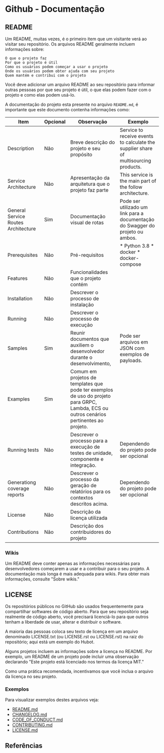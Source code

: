 # Github - Documentação

## README

Um README, muitas vezes, é o primeiro item que um visitante verá ao visitar seu repositório. Os arquivos README geralmente incluem informações sobre:

    O que o projeto faz
    Por que o projeto é útil
    Como os usuários podem começar a usar o projeto
    Onde os usuários podem obter ajuda com seu projeto
    Quem mantém e contribui com o projeto

Você deve adicionar um arquivo README ao seu repositório para informar outras pessoas por que seu projeto é útil, o que elas podem fazer com o projeto e como elas podem usá-lo.

A documentação do projeto esta presente no arquivo `README.md`, é importante que este documento contenha informações como:

| Item                                | Opcional | Observação                                                                                                                               | Exemplo                                                                              |
|-------------------------------------|----------|------------------------------------------------------------------------------------------------------------------------------------------|--------------------------------------------------------------------------------------|
| Description                         | Não      | Breve descrição do projeto e seu propósito                                                                                               | Service to receive events to calculate the supplier share of multisourcing products. |
| Service Architecture                | Não      | Apresentação da arquitetura que o projeto faz parte                                                                                      | This service is the main part of the follow architecture.                            |
| General Service Routes Architecture | Sim      | Documentação visual de rotas                                                                                                             | Pode ser utilizado um link para a documentação do Swagger do projeto ou ambos.       |
| Prerequisites                       | Não      | Pré-requisitos                                                                                                                           | * Python 3.8 * docker * docker-compose                                               |
| Features                            | Não      | Funcionalidades que o projeto contém                                                                                                     |                                                                                      |
| Installation                        | Não      | Descrever o processo  de instalação                                                                                                      |                                                                                      |
| Running                             | Não      | Descrever o processo de execução                                                                                                         |                                                                                      |
| Samples                             | Sim      | Reunir documentos que auxiliem o desenvolvedor durante o desenvolvimento,                                                                | Pode ser arquivos em JSON com exemplos de payloads.                                  |
| Examples                            | Sim      | Comum em projetos de templates que pode ter exemplos de uso do projeto para GRPC, Lambda, ECS ou outros cenários pertinentes ao projeto. |                                                                                      |
| Running tests                       | Não      | Descrever o processo para a execução de testes de unidade, componente e integração.                                                      | Dependendo do projeto pode ser opcional                                              |
| Generationg coverage reports        | Não      | Descrever o processo da geração de relatórios para os contextos descritos acima.                                                         | Dependendo do projeto pode ser opcional                                              |
| License                             | Não      | Descrição da licença utilizada                                                                                                           |                                                                                      |
| Contributions                       | Não      | Descrição dos contribuidores do projeto                                                                                                  |                                                                                      |

### Wikis
Um README deve conter apenas as informações necessárias para desenvolvedores começarem a usar e a contribuir para o seu projeto. A documentação mais longa é mais adequada para wikis. Para obter mais informações, consulte "Sobre wikis."


## LICENSE
Os repositórios públicos no GitHub são usados frequentemente para compartilhar softwares de código aberto. Para que seu repositório seja realmente de código aberto, você precisará licenciá-lo para que outros tenham a liberdade de usar, alterar e distribuir o software.

A maioria das pessoas coloca seu texto de licença em um arquivo denominado LICENSE.txt (ou LICENSE.rst ou LICENSE.rst) na raiz do repositório; aqui está um exemplo do Hubot.

Alguns projetos incluem as informações sobre a licença no README. Por exemplo, um README de um projeto pode incluir uma observação declarando "Este projeto está licenciado nos termos da licença MIT."

Como uma prática recomendada, incentivamos que você inclua o arquivo da licença no seu projeto.

### Exemplos
Para visualizar exemplos destes arquivos veja:
* [README.md](../../resources/README.md)
* [CHANGELOG.md](../../resources/CHANGELOG.md)
* [CODE_OF_CONDUCT.md](../../resources/CODE_OF_CONDUCT.md)
* [CONTRIBUTING.md](../../resources/CONTRIBUTING.md)
* [LICENSE.md](../../resources/LICENSE.md)

## Referências
